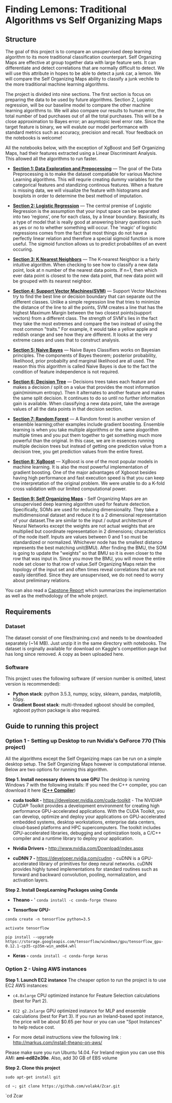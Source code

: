 # Finding Lemons: Traditional Algorithms vs Self Organizing Maps 

## Structure

The goal of this project is to compare an unsupervised deep learning algorithm to its more traditional classification counterpart. Self Organizing Maps are effective at group together data with large feature sets. It can differentiate and detect correlations that are normally difficult to detect. We will use this attribute in hopes to be able to detect a junk car, a lemon. We will compare the Self Organizing Maps ability to classify a junk vechile to the more traditional machine learning algorithms. 

The project is divided into nine sections. The first section is focus on preparing the data to be used by future algorithms. Section 2, Logistic regression, will be our baseline model to compare the other machine learning algorithms to. We will also compare our results to human error, the total number of bad purchases out of all the total purchases. This will be a close approximation to Bayes error; an asymtopic level error rate. Since the target feature is binary, we will evalute our model performance with standard metrics such as accuracy, precision and recall. Your feedback on the notebooks is welcome!

All the notebooks below, with the exception of XgBoost and Self Organizing Maps, had their features extracted using a Linear Discriminant Analysis. This allowed all the algorithms to run faster. 


* **[Section 1: Data Exploration and Prepocessing](Section1_DataExplorationPreProcessing.ipynb)** — The goal of the Data Preprocessing is to make the dataset compatiable for various Machine Learning algorithms. This will requrie creating dummy variables for the categorical features and standizing continous features. When a feature is missing data, we will visualize the feature with histograms and boxplots in order to determine the best method of imputation.


* **[Section 2: Logistic Regression](Section2_LogisticRegression.ipynb)** — The central premise of Logistic Regression is the assumption that your input space can be separated into two ‘regions’, one for each class, by a linear boundary. Basically, its a type of model that is really good at answering binary questions such as yes or no to whether something will occur. The 'magic' of logistic regressions comes from the fact that most things do not have a perfectly linear relation and therefore a special sigmoid function is more useful. The sigmoid function allows us to predict probabilites of an event occuring.


* **[Section 3: K Nearest Neighbors](Section3_KNearestNeighbors.ipynb)** — The K-nearest Neighbor is a fairly intuitive algorithm. When checking to see how to classify a new data point, look at n number of the nearest data points. If n=1, then which ever data point is closest to the new data point, that new data point will be grouped with its nearest neighbor.


* **[Section 4: Support Vector Machines(SVM)](Section4_SupportVectorMachines.ipynb)** — Support Vector Machines try to find the best line or decision boundary that can separate out the different classes. Unlike a simple regression line that tries to minimize the distance of the line to all the points, SVM creates a line that has the highest Maximum Margin between the two closest points(support vectors) from a different class. The strength of SVM's lies in the fact they take the most extremes and compare the two instead of using the most common "traits." For example, it would take a yellow apple and reddish orange and see how they are different. It looks at the very extreme cases and uses that to construct analysis.  


* **[Section 5: Naive Bayes](Section5_NaiveBayes.ipynb)** — Naive Bayes Classifiers works on Bayesian principles. The components of Bayes theorem; posterior probability, likelihood, prior probabilty and marginal likelihood are all used. The reason this this algorithm is called Naive Bayes is due to the fact the condition of feature independence is not required. 


* **[Section 6: Decision Tree](Section6_DecisionTree.ipynb)** — Decisions trees takes each feature and makes a decision / split on a value that provides the most information gain(minimum entropy). Then it alternates to another feature and makes the same split decision. It continues to do so until no further information gain is available. When classifying a new data point, take the average values of all the data points in that decision section. 


* **[Section 7: Random Forest](Section7_RandomForest.ipynb)** — A Random forest is another version of ensemble learning;other examples include gradient boosting. Ensemble learning is when you take multiple algorithms or the same alogorithm multiple times and you put them together to get something much more powerful than the original. In this case, we are in essences running multiple decision trees but instead of getting one prediction value from a decision tree, you get prediction values from the entire forest.  

* **[Section 8: XgBoost](Section8_XGBoost.ipynb)** — XgBoost is one of the most popular models in machine learning. It is also the most powerful implementation of gradient boosting. One of the major advantages of Xgboost besides having high performance and fast execution speed is that you can keep the interpretation of the original problem.  We were unable to do a K-fold cross validation  with our limited computational power.

* **[Section 9: Self Organizing Maps](Section9_SelfOrganizingMaps.ipynb)** - Self Organizing Maps are an unsupervised deep learning algorithm used for feature detection. Specifically, SOMs are used for reducing dimensionality. They take a multidimensional dataset and reduce it to a 2 dimensional representation of your dataset.The are similar to the input / output architecture of Neural Networks except the weights are not actual weights that are multiplied but coordinate representation in 2 dimensions; characteristics of the node itself. Inputs are values between 0 and 1 so must be standardized or normalized. Whichever node has the smallest distance represents the best matching unit(BMU). After finding the BMU, the SOM is going to update the "weights" so that BMU so it is even closer to the row that was input in. Since you move the BMU, you will move the entire node set closer to that row of value.Self Organizing Maps retain the topology of the input set and often times reveal correlations that are not easily identified. Since they are unsupervised, we do not need to worry about preliminary relations.







You can also read a [Capstone Report](report.pdf) which summarizes the implementation as well as the methodology of the whole project.



## Requirements

### Dataset

The dataset consist of one files(training.csv) and needs to be downloaded separately (~14 MB). Just unzip it in the same directory with notebooks. The dataset is orginally available for download on Kaggle's competition page but has long since removed. A copy as been uploaded here. 


### Software

This project uses the following software (if version number is omitted, latest version is recommended):


* **Python stack**: python 3.5.3, numpy, scipy, sklearn, pandas, matplotlib, h5py.
* **Gradient Boost stack**: multi-threaded xgboost should be compiled, xgboost python package is also required.


## Guide to running this project

### Option 1 - Setting up Desktop to run  Nvidia's GeForce 770 (This project)

All the algorithms except the Self Organizing maps can be run on a simple desktop setup. The Self Organizing Maps however is computational intense. Below are two options for running this algorithm. 

**Step 1. Install necessary drivers to use GPU**
The desktop is running Windows 7 with the following installs:
If you need the C++ compiler, you can download it here (**[C++ Compiler](http://landinghub.visualstudio.com/visual-cpp-build-tools)**) 

* **cuda toolkit -** https://developer.nvidia.com/cuda-toolkit -  The NVIDIA® CUDA® Toolkit provides a development environment for creating high performance GPU-accelerated applications. With the CUDA Toolkit, you can develop, optimize and deploy your applications on GPU-accelerated embedded systems, desktop workstations, enterprise data centers, cloud-based platforms and HPC supercomputers. The toolkit includes GPU-accelerated libraries, debugging and optimization tools, a C/C++ compiler and a runtime library to deploy your application.

* **Nvidia Drivers -** http://www.nvidia.com/Download/index.aspx

* **cuDNN 7 -** https://developer.nvidia.com/cudnn - cuDNN is a GPU-accelerated library of primitives for deep neural networks. cuDNN provides highly tuned implementations for standard routines such as forward and backward convolution, pooling, normalization, and activation layers.

**Step 2. Install DeepLearning Packages using Conda**
* **Theano -** ' `conda install -c conda-forge theano`

* **Tensorflow GPU-** 

 `conda create -n tensorflow python=3.5`
 
 `activate tensorflow`
 
 `pip install --upgrade https://storage.googleapis.com/tensorflow/windows/gpu/tensorflow_gpu-0.12.1-cp35-cp35m-win_amd64.whl`


* **Keras -** `conda install -c conda-forge keras`

### Option 2 - Using AWS instances

**Step 1. Launch EC2 instance**
The cheaper option to run the project is to use EC2 AWS instances:

* `c4.8xlarge` CPU optimized instance for Feature Selection calculations (best for Part 2).
* `EC2 g2.2xlarge` GPU optimized instance for MLP and ensemble calculations (best for Part 3). If you run an Ireland-based spot instance, the price will be about $0.65 per hour or you can use "Spot Instances" to help reduce cost.

* For more detail instructions view the following link : http://markus.com/install-theano-on-aws/

Please make sure you run Ubuntu 14.04. For Ireland region you can use this AMI: **ami-ed82e39e**. Also, add 30 GB of EBS volume 

**Step 2. Clone this project**

`sudo apt-get install git`

`cd ~; git clone https://github.com/volak4/Zcar.git`

`cd Zcar
